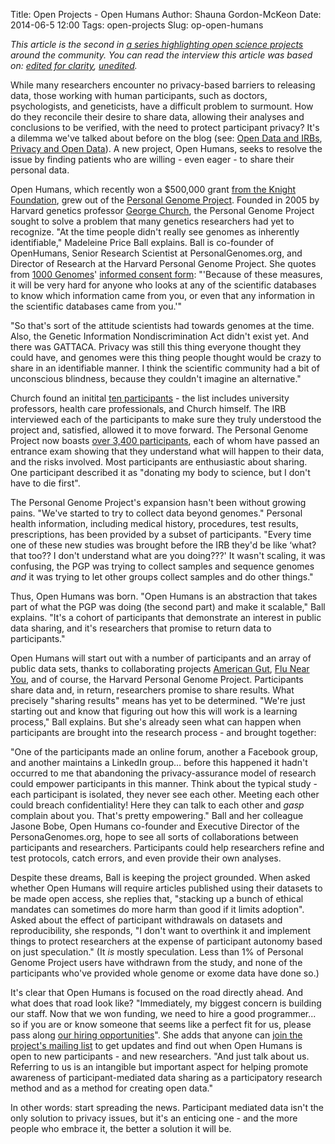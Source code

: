Title: Open Projects - Open Humans
Author: Shauna Gordon-McKeon
Date: 2014-06-5 12:00
Tags: open-projects
Slug: op-open-humans

_This article is the second in [a series highlighting open science projects](http://osc.centerforopenscience.org/tag/open-projects.html) around the community. You can read the interview this article was based on: [edited for clarity](https://docs.google.com/document/d/1tQuOFme5EQbNkcGBCc1rr7FO9SWEEufPwhhJ59JXBUM/edit), [unedited](https://docs.google.com/document/d/1c2xMBMEr5m8a3wR7Om5mPAUgsz_JBPudlYsnSEbH0lY/edit)._  

While many researchers encounter no privacy-based barriers to releasing data, those working with human participants, such as doctors, psychologists, and geneticists, have a difficult problem to surmount. How do they reconcile their desire to share data, allowing their analyses and conclusions to be verified, with the need to protect participant privacy? It's a dilemma we've talked about before on the blog (see: [Open Data and IRBs](http://osc.centerforopenscience.org/2014/02/05/open-data-and-IRBs/), [Privacy and Open Data](http://osc.centerforopenscience.org/2014/01/29/privacy-and-open-data/)). A new project, Open Humans, seeks to resolve the issue by finding patients who are willing - even eager - to share their personal data.  

Open Humans, which recently won a $500,000 grant [from the Knight Foundation](http://blog.personalgenomes.org/2014/01/14/open-humans-network-wins-knight-news-challenge-health-award/), grew out of the [Personal Genome Project](http://www.personalgenomes.org/). Founded in 2005 by Harvard genetics professor [George Church](http://arep.med.harvard.edu/gmc/), the Personal Genome Project sought to solve a problem that many genetics researchers had yet to recognize. "At the time people didn't really see genomes as inherently identifiable," Madeleine Price Ball explains. Ball is co-founder of OpenHumans, Senior Research Scientist at PersonalGenomes.org, and Director of Research at the Harvard Personal Genome Project.  She quotes from [1000 Genomes](http://www.1000genomes.org/)' [informed consent form](http://www.1000genomes.org/sites/1000genomes.org/files/docs/Informed%20Consent%20Form%20Template.pdf): "'Because of these measures, it will be very hard for anyone who looks at any of the scientific databases to know which information came from you, or even that any information in the scientific databases came from you.'"  

"So that's sort of the attitude scientists had towards genomes at the time. Also, the Genetic Information Nondiscrimination Act didn't exist yet. And there was GATTACA. Privacy was still this thing everyone thought they could have, and genomes were this thing people thought would be crazy to share in an identifiable manner. I think the scientific community had a bit of unconscious blindness, because they couldn't imagine an alternative."  

Church found an initital [ten participants](https://en.wikipedia.org/wiki/Personal_Genome_Project) - the list includes university professors, health care professionals, and Church himself. The IRB interviewed each of the participants to make sure they truly understood the project and, satisfied, allowed it to move forward. The Personal Genome Project now boasts [over 3,400 participants](https://my.pgp-hms.org/users/), each of whom have passed an entrance exam showing that they understand what will happen to their data, and the risks involved. Most participants are enthusiastic about sharing. One participant described it as "donating my body to science, but I don't have to die first".   

The Personal Genome Project's expansion hasn't been without growing pains. "We've started to try to collect data beyond genomes." Personal health information, including medical history, procedures, test results, prescriptions, has been provided by a subset of participants. "Every time one of these new studies was brought before the IRB they'd be like ‘what? that too?? I don't understand what are you doing???' It wasn't scaling, it was confusing, the PGP was trying to collect samples and sequence genomes _and_ it was trying to let other groups collect samples and do other things."  

Thus, Open Humans was born. "Open Humans is an abstraction that takes part of what the PGP was doing (the second part) and make it scalable," Ball explains. "It's a cohort of participants that demonstrate an interest in public data sharing, and it's researchers that promise to return data to participants."  

Open Humans will start out with a number of participants and an array of public data sets, thanks to collaborating projects [American Gut](http://humanfoodproject.com/americangut/), [Flu Near You](https://flunearyou.org/), and of course, the Harvard Personal Genome Project. Participants share data and, in return, researchers promise to share results. What precisely "sharing results" means has yet to be determined. "We're just starting out and know that figuring out how this will work is a learning process," Ball explains. But she's already seen what can happen when participants are brought into the research process - and brought together:  

"One of the participants made an online forum, another a Facebook group, and another maintains a LinkedIn group… before this happened it hadn't occurred to me that abandoning the privacy-assurance model of research could empower participants in this manner. Think about the typical study - each participant is isolated, they never see each other. Meeting each other could breach confidentiality! Here they can talk to each other and *gasp* complain about you. That's pretty empowering." Ball and her colleague Jasone Bobe, Open Humans co-founder and Executive Director of the PersonaGenomes.org, hope to see all sorts of collaborations between participants and researchers. Participants could help researchers refine and test protocols, catch errors, and even provide their own analyses.  

Despite these dreams, Ball is keeping the project grounded. When asked whether Open Humans will require articles published using their datasets to be made open access, she replies that, "stacking up a bunch of ethical mandates can sometimes do more harm than good if it limits adoption". Asked about the effect of participant withdrawals on datasets and reproducibility, she responds, "I don't want to overthink it and implement things to protect researchers at the expense of participant autonomy based on just speculation." (It _is_ mostly speculation. Less than 1% of Personal Genome Project users have withdrawn from the study, and none of the participants who've provided whole genome or exome data have done so.)  

It's clear that Open Humans is focused on the road directly ahead. And what does that road look like?  "Immediately, my biggest concern is building our staff. Now that we won funding, we need to hire a good programmer... so if you are or know someone that seems like a perfect fit for us, please pass along [our hiring opportunities](http://openhumans.org/#now_hiring)". She adds that anyone can [join the project's mailing list](http://openhumans.org/) to get updates and find out when Open Humans is open to new participants - and new researchers. "And just talk about us. Referring to us is an intangible but important aspect for helping promote awareness of participant-mediated data sharing as a participatory research method and as a method for creating open data."  

In other words: start spreading the news.  Participant mediated data isn't the only solution to privacy issues, but it's an enticing one - and the more people who embrace it, the better a solution it will be.  








